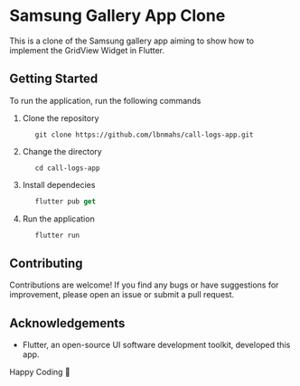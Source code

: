 
# Samsung Gallery App Clone

This is a clone of the Samsung gallery app aiming to show how to implement the GridView Widget in Flutter.


## Getting Started

To run the application, run the following commands

1. Clone the repository
    ```git
       git clone https://github.com/lbnmahs/call-logs-app.git
    ```

2. Change the directory
    ```git
       cd call-logs-app
    ```

3. Install dependecies
    ```dart
       flutter pub get
    ```

4. Run the application
    ```dart
       flutter run
    ```
## Contributing

Contributions are welcome! If you find any bugs or have suggestions for improvement, please open an issue or submit a pull request.


## Acknowledgements

* Flutter, an open-source UI software development toolkit, developed this app.

Happy Coding 🚀

